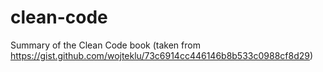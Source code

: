 # clean-code
Summary of the Clean Code book (taken from https://gist.github.com/wojteklu/73c6914cc446146b8b533c0988cf8d29)
